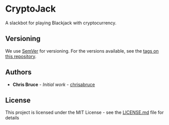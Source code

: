 # CryptoJack

A slackbot for playing Blackjack with cryptocurrency.


## Versioning

We use [SemVer](http://semver.org/) for versioning. For the versions available, see the [tags on this repository](https://github.com/chrisabruce/cryptojack/tags). 

## Authors

* **Chris Bruce** - *Initial work* - [chrisabruce](https://github.com/chrisabruce)


## License

This project is licensed under the MIT License - see the [LICENSE.md](LICENSE.md) file for details


